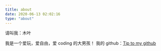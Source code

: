 ```yaml
---
title: about
date: 2020-06-13 02:02:16
type: "about"
---
```

请叫我：木叶

我是一个爱玩，爱自由，爱 coding 的大男孩！
我的 github：[Tip to my github](https://github.com/ghorges)

